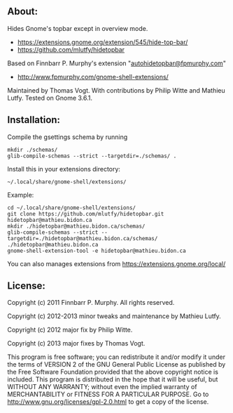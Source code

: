 About:
------

Hides Gnome's topbar except in overview mode.
* https://extensions.gnome.org/extension/545/hide-top-bar/
* https://github.com/mlutfy/hidetopbar

Based on Finnbarr P. Murphy's extension "autohidetopbar@fpmurphy.com"
* http://www.fpmurphy.com/gnome-shell-extensions/

Maintained by Thomas Vogt.
With contributions by Philip Witte and Mathieu Lutfy.
Tested on Gnome 3.6.1.

Installation:
-------------

Compile the gsettings schema by running

    mkdir ./schemas/
    glib-compile-schemas --strict --targetdir=./schemas/ .


Install this in your extensions directory:

    ~/.local/share/gnome-shell/extensions/
    
Example:

    cd ~/.local/share/gnome-shell/extensions/
    git clone https://github.com/mlutfy/hidetopbar.git hidetopbar@mathieu.bidon.ca
    mkdir ./hidetopbar@mathieu.bidon.ca/schemas/
    glib-compile-schemas --strict --targetdir=./hidetopbar@mathieu.bidon.ca/schemas/ ./hidetopbar@mathieu.bidon.ca
    gnome-shell-extension-tool -e hidetopbar@mathieu.bidon.ca
    
You can also manages extensions from https://extensions.gnome.org/local/

License:
--------

Copyright (c) 2011 Finnbarr P. Murphy. All rights reserved.

Copyright (c) 2012-2013 minor tweaks and maintenance by Mathieu Lutfy.

Copyright (c) 2012 major fix by Philip Witte.

Copyright (c) 2013 major fixes by Thomas Vogt.

This program is free software; you can redistribute it and/or
modify it under the terms of VERSION 2 of the GNU General Public
License as published by the Free Software Foundation provided
that the above copyright notice is included.
This program is distributed in the hope that it will be useful,
but WITHOUT ANY WARRANTY; without even the implied warranty of
MERCHANTABILITY or FITNESS FOR A PARTICULAR PURPOSE.
Go to http://www.gnu.org/licenses/gpl-2.0.html to get a copy
of the license.
